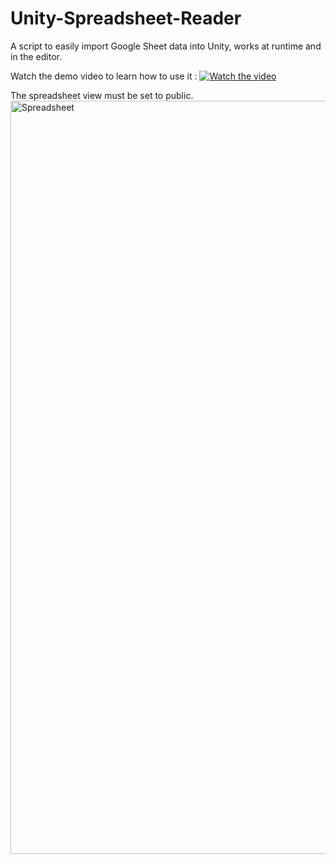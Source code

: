 # Unity-Spreadsheet-Reader
A script to easily import Google Sheet data into Unity, works at runtime and in the editor. 

Watch the demo video to learn how to use it :
[![Watch the video](https://img.youtube.com/vi/zxlAHMu07s0&list=PLBImDC0lL-nJD4C0jN9r54JtRoPYycUgE&index=5&ab_channel=NinoSandlarz/maxresdefault.jpg)](https://youtu.be/zxlAHMu07s0&list=PLBImDC0lL-nJD4C0jN9r54JtRoPYycUgE&index=5&ab_channel=NinoSandlarz)
 
The spreadsheet view must be set to public.  
<img width="1205" alt="Spreadsheet" src="https://github.com/user-attachments/assets/78baf32b-846c-4ecf-9a18-e66a4b951a25">

